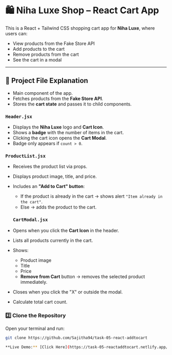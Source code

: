 # 🛍 Niha Luxe Shop – React Cart App

This is a React + Tailwind CSS shopping cart app for **Niha Luxe**, where users can:
- View products from the Fake Store API
- Add products to the cart
- Remove products from the cart
- See the cart in a modal

---

## 📂 Project File Explanation

- Main component of the app.
- Fetches products from the **Fake Store API**.
- Stores the **cart state** and passes it to child components.

###  `Header.jsx`

- Displays the **Niha Luxe** logo and **Cart Icon**.
- Shows a **badge** with the number of items in the cart.
- Clicking the cart icon opens the **Cart Modal**.
- Badge only appears if `count > 0`.

### `ProductList.jsx`

- Receives the product list via props.
- Displays product image, title, and price.
- Includes an **"Add to Cart" button**:
  - If the product is already in the cart → shows alert `"Item already in the cart"`.
  - Else → adds the product to the cart.

  ###  `CartModal.jsx`
- Opens when you click the **Cart Icon** in the header.
- Lists all products currently in the cart.
- Shows:
  - Product image
  - Title
  - Price
  - **Remove from Cart** button → removes the selected product immediately.
- Closes when you click the "X" or outside the modal.
- Calculate total cart count.

### 2️⃣ Clone the Repository
Open your terminal and run:
```bash
git clone https://github.com/Sajitha94/task-05-react-addtocart

**Live Demo:** [Click Here](https://task-05-reactaddtocart.netlify.app/)